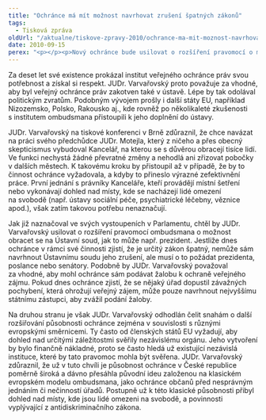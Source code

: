 ```yaml
---
title: "Ochránce má mít možnost navrhovat zrušení špatných zákonů"
tags:
  - Tisková zpráva
oldUrl: "/aktualne/tiskove-zpravy-2010/ochrance-ma-mit-moznost-navrhovat-zruseni-spatnych-zakonu"
date: 2010-09-15
perex: "<p></p><p>Nový ochránce bude usilovat o rozšíření pravomocí o možnost navrhovat Ústavnímu soudu zrušení zákonů a možnost podávat žaloby k ochraně veřejného zájmu. Na druhou stranu hodlá čelit snahám o rozšiřování působnosti v návaznosti na nejrůznější evropské směrnice. </p>"
---
```


<!-- imported from the old website -->

<p>Za deset let své existence prokázal institut veřejného ochránce práv svou potřebnost a získal si respekt. JUDr. Varvařovský proto považuje za vhodné, aby byl veřejný ochránce práv zakotven také v ústavě. Lépe by tak odolával politickým zvratům. Podobným vývojem prošly i další státy EU, například Nizozemsko, Polsko, Rakousko aj., kde rovněž po několikaleté zkušenosti s institutem ombudsmana přistoupili k jeho doplnění do ústavy.</p><p>JUDr. Varvařovský na tiskové konferenci v Brně zdůraznil, že chce navázat na práci svého předchůdce JUDr. Motejla, který z ničeho a přes obecný skepticismus vybudoval Kancelář, na kterou se s důvěrou obracejí tisíce lidí. Ve funkci nechystá žádné převratné změny a nehodlá ani zřizovat pobočky v dalších městech. K takovému kroku by přistoupil až v případě, že by to činnost ochránce vyžadovala, a kdyby to přineslo výrazné zefektivnění práce. První jednání s právníky Kanceláře, kteří provádějí místní šetření nebo vykonávají dohled nad místy, kde se nacházejí lidé omezení na svobodě (např. ústavy sociální péče, psychiatrické léčebny, věznice apod.), však zatím takovou potřebu nenaznačují.</p><p>Jak již naznačoval ve svých vystoupeních v Parlamentu, chtěl by JUDr. Varvařovský usilovat o rozšíření pravomocí ombudsmana o možnost obracet se na Ústavní soud, jak to může např. prezident. Jestliže dnes ochránce v rámci své činnosti zjistí, že je určitý zákon špatný, nemůže sám navrhnout Ústavnímu soudu jeho zrušení, ale musí o to požádat prezidenta, poslance nebo senátory. Podobně by JUDr. Varvařovský považoval za vhodné, aby mohl ochránce sám podávat žalobu k ochraně veřejného zájmu. Pokud dnes ochránce zjistí, že se nějaký úřad dopustil závažných pochybení, která ohrožují veřejný zájem, může pouze navrhnout nejvyššímu státnímu zástupci, aby zvážil podání žaloby.</p><p>Na druhou stranu je však JUDr. Varvařovský odhodlán čelit snahám o další rozšiřování působnosti ochránce zejména v souvislosti s různými evropskými směrnicemi. Ty často od členských států EU vyžadují, aby dohled nad určitými záležitostmi svěřily nezávislému orgánu. Jeho vytvoření by bylo finančně nákladné, proto se často hledá už existující nezávislá instituce, které by tato pravomoc mohla být svěřena. JUDr. Varvařovský zdůraznil, že už v tuto chvíli je působnost ochránce v České republice poměrně široká a dávno přesáhla původní ideu založenou na klasickém evropském modelu ombudsmana, jako ochránce občanů před nesprávným jednáním či nečinností úřadů. Postupně už k této klasické působnosti přibyl dohled nad místy, kde jsou lidé omezeni na svobodě, a povinnosti vyplývající z antidiskriminačního zákona.</p>
